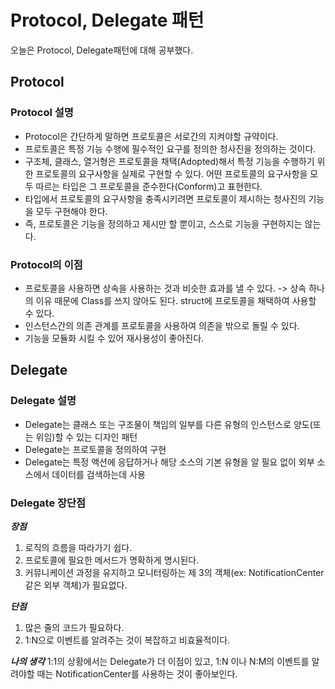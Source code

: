 # Protocol, Delegate 패턴

오늘은 Protocol, Delegate패턴에 대해 공부했다.

## Protocol

### Protocol 설명
- Protocol은 간단하게 말하면 프로토콜은 서로간의 지켜야할 규약이다.
- 프로토콜은 특정 기능 수행에 필수적인 요구를 정의한 청사진을 정의하는 것이다.
- 구조체, 클래스, 열거형은 프로토콜을 채택(Adopted)해서 특정 기능을 수행하기 위한 프로토콜의 요구사항을 실제로 구현할 수 있다. 어떤 프로토콜의 요구사항을 모두 따르는 타입은 그 프로토콜을 준수한다(Conform)고 표현한다.
- 타입에서 프로토콜의 요구사항을 충족시키려면 프로토콜이 제시하는 청사진의 기능을 모두 구현해야 한다. 
- 즉, 프로토콜은 기능을 정의하고 제시만 할 뿐이고, 스스로 기능을 구현하지는 않는다. 

### Protocol의 이점
- 프로토콜을 사용하면 상속을 사용하는 것과 비슷한 효과를 낼 수 있다. -> 상속 하나의 이유 때문에 Class를 쓰지 않아도 된다. struct에 프로토콜을 채택하여 사용할 수 있다.
- 인스턴스간의 의존 관계를 프로토콜을 사용하여 의존을 밖으로 돌릴 수 있다.
- 기능을 모듈화 시킬 수 있어 재사용성이 좋아진다.

## Delegate

### Delegate 설명
- Delegate는 클래스 또는 구조물이 책임의 일부를 다른 유형의 인스턴스로 양도(또는 위임)할 수 있는 디자인 패턴
- Delegate는 프로토콜을 정의하여 구현
- Delegate는 특정 액션에 응답하거나 해당 소스의 기본 유형을 알 필요 없이 외부 소스에서 데이터를 검색하는데 사용

### Delegate 장단점
***장점***  
1. 로직의 흐름을 따라가기 쉽다.
2. 프로토콜에 필요한 메서드가 명확하게 명시된다.
3. 커뮤니케이션 과정을 유지하고 모니터링하는 제 3의 객체(ex: NotificationCenter 같은 외부 객체)가 필요없다.

***단점***   
1. 많은 줄의 코드가 필요하다.
2. 1:N으로 이벤트를 알려주는 것이 복잡하고 비효율적이다.

***나의 생각***
1:1의 상황에서는 Delegate가 더 이점이 있고, 1:N 이나 N:M의 이벤트를 알려야할 때는 NotificationCenter를 사용하는 것이 좋아보인다.


